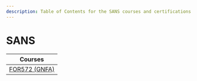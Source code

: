 ```yaml
---
description: Table of Contents for the SANS courses and certifications
---
```


# SANS

| Courses                                |
| -------------------------------------- |
| [FOR572 (GNFA)](FOR572.md)             |
